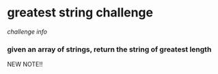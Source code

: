 # greatest string challenge

*challenge info*

### given an array of strings, return the string of greatest length


NEW NOTE!!
